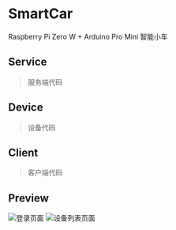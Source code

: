 # SmartCar
Raspberry Pi Zero W + Arduino Pro Mini 智能小车
## Service
> 服务端代码

## Device
> 设备代码

## Client
>客户端代码

## Preview
![登录页面](https://github.com/chuanshuo843/SmartCar/blob/master/login.png)
![设备列表页面](https://github.com/chuanshuo843/SmartCar/blob/master/index.png)
